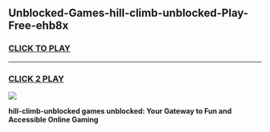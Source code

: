 
## Unblocked-Games-hill-climb-unblocked-Play-Free-ehb8x
<h3>
<a href="https://premium76.site?title=hill-climb-unblocked&ref=12A">CLICK TO PLAY</a></h3>
<hr>

<h3>
<a href="https://premium76.site?title=hill-climb-unblocked&ref=12A">CLICK 2 PLAY</a>
  
</h3>

<a href="https://premium76.site?title=hill-climb-unblocked&ref=12A"><img src="https://clearcache.store/games.png"></a>


**hill-climb-unblocked games unblocked: Your Gateway to Fun and Accessible Online Gaming**
